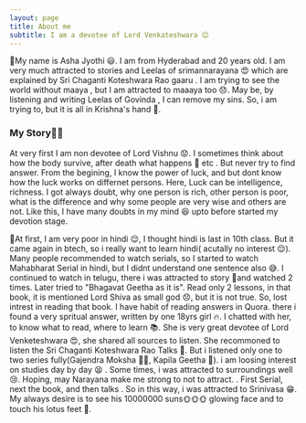 ```yaml
---
layout: page
title: About me
subtitle: I am a devotee of Lord Venkateshwara 😊 
---
```

🍃My name is Asha Jyothi 😃. I am from Hyderabad and 20 years old. I am very much attracted to stories and Leelas of srimannarayana 😍 which are explained by Sri Chaganti Koteshwara Rao gaaru . I am trying to see the world without maaya , but I am attracted to maaaya too 😞. May be, by listening and writing Leelas of Govinda , I can remove my sins. So, i am trying to, but  it is all in Krishna's hand 🙏.     
### My Story💜💛
At very first I am non devotee of Lord Vishnu 😟. I sometimes think about how the body survive, after death what happens 🤔 etc . But never try to find answer. From the begining, I know the power of luck, and but dont know how the luck works on differnet persons. Here, Luck can be intelligence, richness. I got always doubt, why one person is rich, other person is poor, what is the difference and why some people are very wise and others are not. Like this, I have many doubts in my mind 😆 upto before started my devotion stage. 

🍃At first,  I am very poor in hindi 😌, I thought hindi is last in 10th class. But it came again in btech, so i really want to learn hindi( acutally no interest 😌). Many people recommended to watch serials, so I started to watch Mahabharat Serial in hindi, but I didnt understand one sentence also 😅. I continued to watch in telugu, there i was attracted to story 💞and watched 2 times. Later tried to "Bhagavat Geetha as it is". Read only 2 lessons, in that book, it is  mentioned Lord Shiva as small god 😞, but it is not true. So, lost intrest in reading that book. I have habit of reading answers in Quora. there i found a very spritual answer, written by one 18yrs girl 🔥. I chatted with her, to know what to read, where to learn 📚. She is very great devotee of Lord Venketeshwara 😍, she shared all sources to listen. She recommoned to listen the Sri Chaganti Koteshwara Rao Talks 💚. But i listened only one to two series fully(Gajendra Moksha 🐘🐊, Kapila Geetha 💎). i am loosing interest on studies day by day 😫 . Some times, i was attracted to surroundings well😢. Hoping, may Narayana make me strong to not to attract. . First Serial, next the book, and then talks . So in this way, i was attracted to Srinivasa 😁. My always desire is to see his 10000000 suns🌞🌞🌞 glowing face and to touch his lotus feet 🌷. 

